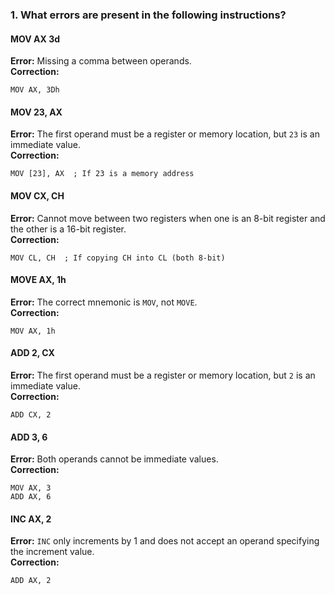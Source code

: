 ### 1. What errors are present in the following instructions?

#### **MOV AX 3d**
**Error:** Missing a comma between operands.  
**Correction:**
```assembly
MOV AX, 3Dh
```

#### **MOV 23, AX**
**Error:** The first operand must be a register or memory location, but `23` is an immediate value.  
**Correction:**
```assembly
MOV [23], AX  ; If 23 is a memory address
```

#### **MOV CX, CH**
**Error:** Cannot move between two registers when one is an 8-bit register and the other is a 16-bit register.  
**Correction:**
```assembly
MOV CL, CH  ; If copying CH into CL (both 8-bit)
```

#### **MOVE AX, 1h**
**Error:** The correct mnemonic is `MOV`, not `MOVE`.  
**Correction:**
```assembly
MOV AX, 1h
```

#### **ADD 2, CX**
**Error:** The first operand must be a register or memory location, but `2` is an immediate value.  
**Correction:**
```assembly
ADD CX, 2
```

#### **ADD 3, 6**
**Error:** Both operands cannot be immediate values.  
**Correction:**
```assembly
MOV AX, 3  
ADD AX, 6  
```

#### **INC AX, 2**
**Error:** `INC` only increments by 1 and does not accept an operand specifying the increment value.  
**Correction:**
```assembly
ADD AX, 2
```

